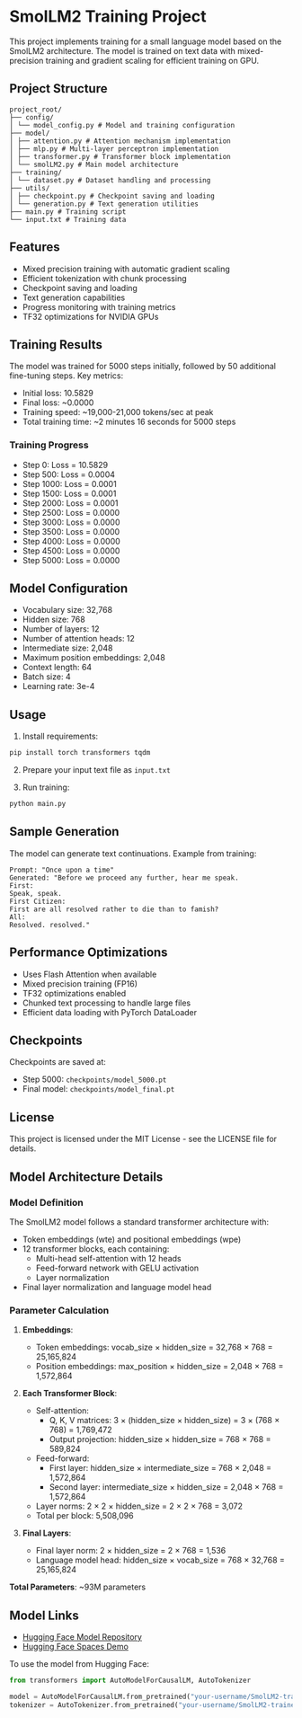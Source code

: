 # SmolLM2 Training Project

This project implements training for a small language model based on the SmolLM2 architecture. The model is trained on text data with mixed-precision training and gradient scaling for efficient training on GPU.

## Project Structure 

```
project_root/
├── config/
│ └── model_config.py # Model and training configuration
├── model/
│ ├── attention.py # Attention mechanism implementation
│ ├── mlp.py # Multi-layer perceptron implementation
│ ├── transformer.py # Transformer block implementation
│ └── smolLM2.py # Main model architecture
├── training/
│ └── dataset.py # Dataset handling and processing
├── utils/
│ ├── checkpoint.py # Checkpoint saving and loading
│ └── generation.py # Text generation utilities
├── main.py # Training script
└── input.txt # Training data
```

## Features
- Mixed precision training with automatic gradient scaling
- Efficient tokenization with chunk processing
- Checkpoint saving and loading
- Text generation capabilities
- Progress monitoring with training metrics
- TF32 optimizations for NVIDIA GPUs

## Training Results
The model was trained for 5000 steps initially, followed by 50 additional fine-tuning steps. Key metrics:

- Initial loss: 10.5829
- Final loss: ~0.0000
- Training speed: ~19,000-21,000 tokens/sec at peak
- Total training time: ~2 minutes 16 seconds for 5000 steps

### Training Progress
- Step 0: Loss = 10.5829
- Step 500: Loss = 0.0004
- Step 1000: Loss = 0.0001
- Step 1500: Loss = 0.0001
- Step 2000: Loss = 0.0001
- Step 2500: Loss = 0.0000
- Step 3000: Loss = 0.0000
- Step 3500: Loss = 0.0000
- Step 4000: Loss = 0.0000
- Step 4500: Loss = 0.0000
- Step 5000: Loss = 0.0000

## Model Configuration
- Vocabulary size: 32,768
- Hidden size: 768
- Number of layers: 12
- Number of attention heads: 12
- Intermediate size: 2,048
- Maximum position embeddings: 2,048
- Context length: 64
- Batch size: 4
- Learning rate: 3e-4

## Usage
1. Install requirements:
```bash
pip install torch transformers tqdm
```

2. Prepare your input text file as `input.txt`

3. Run training:
```bash
python main.py
```

## Sample Generation
The model can generate text continuations. Example from training:

```
Prompt: "Once upon a time"
Generated: "Before we proceed any further, hear me speak.
First:
Speak, speak.
First Citizen:
First are all resolved rather to die than to famish?
All:
Resolved. resolved."
```

## Performance Optimizations
- Uses Flash Attention when available
- Mixed precision training (FP16)
- TF32 optimizations enabled
- Chunked text processing to handle large files
- Efficient data loading with PyTorch DataLoader

## Checkpoints
Checkpoints are saved at:
- Step 5000: `checkpoints/model_5000.pt`
- Final model: `checkpoints/model_final.pt`

## License
This project is licensed under the MIT License - see the LICENSE file for details.

## Model Architecture Details

### Model Definition
The SmolLM2 model follows a standard transformer architecture with:
- Token embeddings (wte) and positional embeddings (wpe)
- 12 transformer blocks, each containing:
  - Multi-head self-attention with 12 heads
  - Feed-forward network with GELU activation
  - Layer normalization
- Final layer normalization and language model head

### Parameter Calculation

1. **Embeddings**:
   - Token embeddings: vocab_size × hidden_size = 32,768 × 768 = 25,165,824
   - Position embeddings: max_position × hidden_size = 2,048 × 768 = 1,572,864

2. **Each Transformer Block**:
   - Self-attention:
     - Q, K, V matrices: 3 × (hidden_size × hidden_size) = 3 × (768 × 768) = 1,769,472
     - Output projection: hidden_size × hidden_size = 768 × 768 = 589,824
   - Feed-forward:
     - First layer: hidden_size × intermediate_size = 768 × 2,048 = 1,572,864
     - Second layer: intermediate_size × hidden_size = 2,048 × 768 = 1,572,864
   - Layer norms: 2 × 2 × hidden_size = 2 × 2 × 768 = 3,072
   - Total per block: 5,508,096

3. **Final Layers**:
   - Final layer norm: 2 × hidden_size = 2 × 768 = 1,536
   - Language model head: hidden_size × vocab_size = 768 × 32,768 = 25,165,824

**Total Parameters**: ~93M parameters

## Model Links
- [Hugging Face Model Repository](https://huggingface.co/your-username/SmolLM2-trained)
- [Hugging Face Spaces Demo](https://huggingface.co/spaces/your-username/SmolLM2-demo)

To use the model from Hugging Face:
```python
from transformers import AutoModelForCausalLM, AutoTokenizer

model = AutoModelForCausalLM.from_pretrained("your-username/SmolLM2-trained")
tokenizer = AutoTokenizer.from_pretrained("your-username/SmolLM2-trained")
```
